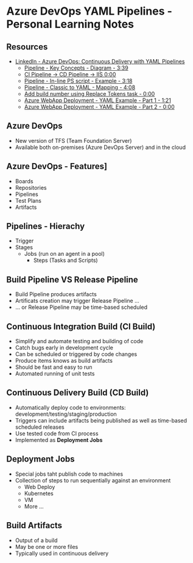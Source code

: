 # Azure DevOps YAML Pipelines - Personal Learning Notes

## Resources
- [LinkedIn - Azure DevOps: Continuous Delivery with YAML Pipelines](https://www.linkedin.com/learning/azure-devops-continuous-delivery-with-yaml-pipelines/)
  - [Pipeline - Key Concepts - Diagram - 3:39](https://www.linkedin.com/learning/azure-devops-continuous-delivery-with-yaml-pipelines/azure-pipelines-core-concepts?autoplay=true&resume=false)
  - [CI Pipeline -> CD Pipeline -> IIS 0:00](https://www.linkedin.com/learning/azure-devops-continuous-delivery-with-yaml-pipelines/continuous-integration-pipelines?autoplay=true&resume=false)
  - [Pipeline - In-line PS script - Example - 3:18](https://www.linkedin.com/learning/azure-devops-continuous-delivery-with-yaml-pipelines/yaml-pipeline-basics?autoplay=true&resume=false)  
  - [Pipeline - Classic to YAML - Mapping - 4:08](https://www.linkedin.com/learning/azure-devops-continuous-delivery-with-yaml-pipelines/yaml-pipeline-basics?autoplay=true&resume=false)
  - [Add build number using Replace Tokens task - 0:00](https://www.linkedin.com/learning/azure-devops-continuous-delivery-with-yaml-pipelines/customizing-the-workflow?autoSkip=true&autoplay=true&resume=false)
  - [Azure WebApp Deployment - YAML Example - Part 1 - 1:21](https://www.linkedin.com/learning/azure-devops-continuous-delivery-with-yaml-pipelines/customizing-the-workflow?autoSkip=true&autoplay=true&resume=false)
  - [Azure WebApp Deployment - YAML Example - Part 2 - 0:00](https://www.linkedin.com/learning/azure-devops-continuous-delivery-with-yaml-pipelines/deploying-code?autoSkip=true&autoplay=true&resume=false)

## Azure DevOps
- New version of TFS (Team Foundation Server)
- Available both on-premises (Azure DevOps Server) and in the cloud

## Azure DevOps - Features]
- Boards
- Repositories
- Pipelines
- Test Plans
- Artifacts

## Pipelines - Hierachy
- Trigger
- Stages
  - Jobs (run on an agent in  a pool)
    - Steps (Tasks and Scripts)

## Build Pipeline VS Release Pipeline
- Build Pipeline produces artifacts
- Artificats creation may trigger Release Pipeline ...
- ... or Release Pipeline may be time-based scheduled

## Continuous Integration Build (CI Build)
- Simplify and automate testing and building of code
- Catch bugs early in development cycle
- Can be scheduled or triggered by code changes
- Produce items knows as build artifacts
- Should be fast and easy to run
- Automated running of unit tests

## Continuous Delivery Build (CD Build)
- Automatically deploy code to environments: development/testing/staging/production
- Triggers can include artifacts being published as well as time-based scheduled releases
- Use tested code from CI process
- Implemented as **Deployment Jobs**

## Deployment Jobs
- Special jobs taht publish code to machines
- Collection of steps to run sequentially against an environment
  - Web Deploy
  - Kubernetes
  - VM
  - More ...

## Build Artifacts
- Output of a build
- May be one or more files
- Typically used in continuous delivery
